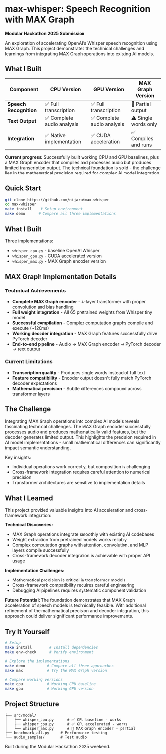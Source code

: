 # max-whisper: Speech Recognition with MAX Graph

**Modular Hackathon 2025 Submission**

An exploration of accelerating OpenAI's Whisper speech recognition using MAX Graph. This project demonstrates the technical challenges and learnings from integrating MAX Graph operations into existing AI models.

## What I Built

| Component | CPU Version | GPU Version | MAX Graph Version |
|-----------|-------------|-------------|-------------------|
| **Speech Recognition** | ✅ Full transcription | ✅ Full transcription | 🔄 Partial output |
| **Text Output** | ✅ Complete audio analysis | ✅ Complete audio analysis | ⚠️ Single words only |
| **Integration** | ✅ Native implementation | ✅ CUDA acceleration | ✅ Compiles and runs |

**Current progress:** Successfully built working CPU and GPU baselines, plus a MAX Graph encoder that compiles and processes audio but produces limited transcription output. The technical foundation is solid - the challenge lies in the mathematical precision required for complex AI model integration.

## Quick Start

```bash
git clone https://github.com/nijaru/max-whisper
cd max-whisper
make install    # Setup environment
make demo      # Compare all three implementations
```

## What I Built

Three implementations:
- `whisper_cpu.py` - baseline OpenAI Whisper 
- `whisper_gpu.py` - CUDA accelerated version
- `whisper_max.py` - MAX Graph encoder version

## MAX Graph Implementation Details

### Technical Achievements
- **Complete MAX Graph encoder** - 4-layer transformer with proper convolution and bias handling
- **Full weight integration** - All 65 pretrained weights from Whisper tiny model
- **Successful compilation** - Complex computation graphs compile and execute (~120ms)
- **Working decoder integration** - MAX Graph features successfully drive PyTorch decoder
- **End-to-end pipeline** - Audio → MAX Graph encoder → PyTorch decoder → text output

### Current Limitations
- **Transcription quality** - Produces single words instead of full text
- **Feature compatibility** - Encoder output doesn't fully match PyTorch decoder expectations
- **Mathematical precision** - Subtle differences compound across transformer layers

## The Challenge

Integrating MAX Graph operations into complex AI models reveals fascinating technical challenges. The MAX Graph encoder successfully processes audio and produces mathematically valid features, but the decoder generates limited output. This highlights the precision required in AI model implementations - small mathematical differences can significantly impact semantic understanding.

Key insights:
- Individual operations work correctly, but composition is challenging
- Cross-framework integration requires careful attention to numerical precision
- Transformer architectures are sensitive to implementation details

## What I Learned

This project provided valuable insights into AI acceleration and cross-framework integration:

**Technical Discoveries:**
- MAX Graph operations integrate smoothly with existing AI codebases
- Weight extraction from pretrained models works reliably
- Complex computation graphs with attention, convolution, and MLP layers compile successfully
- Cross-framework decoder integration is achievable with proper API usage

**Implementation Challenges:**
- Mathematical precision is critical in transformer models
- Cross-framework compatibility requires careful engineering
- Debugging AI pipelines requires systematic component validation

**Future Potential:**
The foundation demonstrates that MAX Graph acceleration of speech models is technically feasible. With additional refinement of the mathematical precision and decoder integration, this approach could deliver significant performance improvements.

## Try It Yourself

```bash
# Setup
make install        # Install dependencies
make env-check      # Verify environment

# Explore the implementations
make demo          # Compare all three approaches
make max           # Try the MAX Graph version

# Compare working versions
make cpu           # Working CPU baseline
make gpu           # Working GPU version
```

## Project Structure

```
├── src/model/           
│   ├── whisper_cpu.py      # ✅ CPU baseline - works
│   ├── whisper_gpu.py      # ✅ GPU accelerated - works  
│   └── whisper_max.py      # 🔄 MAX Graph encoder - partial
├── benchmark_all.py     # Performance testing
└── audio_samples/       # Test audio
```

Built during the Modular Hackathon 2025 weekend.